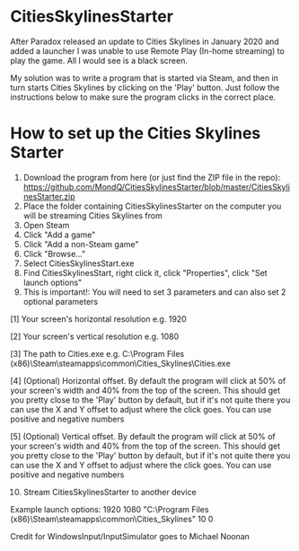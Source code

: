 # CitiesSkylinesStarter

After Paradox released an update to Cities Skylines in January 2020 and added a launcher I was unable to use Remote Play (In-home streaming) to play the game. All I would see is a black screen.

My solution was to write a program that is started via Steam, and then in turn starts Cities Skylines by clicking on the 'Play' button.
Just follow the instructions below to make sure the program clicks in the correct place.

# How to set up the Cities Skylines Starter

1. Download the program from here (or just find the ZIP file in the repo): https://github.com/MondQ/CitiesSkylinesStarter/blob/master/CitiesSkylinesStarter.zip
2. Place the folder containing CitiesSkylinesStarter on the computer you will be streaming Cities Skylines from
3. Open Steam
4. Click "Add a game"
5. Click "Add a non-Steam game"
6. Click "Browse..."
7. Select CitiesSkylinesStart.exe
8. Find CitiesSkylinesStart, right click it, click "Properties", click "Set launch options"
9. This is important!: You will need to set 3 parameters and can also set 2 optional parameters

  [1] Your screen's horizontal resolution e.g. 1920
  
  [2] Your screen's vertical resolution e.g. 1080
  
  [3] The path to Cities.exe e.g. C:\Program Files (x86)\Steam\steamapps\common\Cities_Skylines\Cities.exe
  
  [4] (Optional) Horizontal offset. By default the program will click at 50% of your screen's width and 40% from the top of the screen.   This should get you pretty close to the 'Play' button by default, but if it's not quite there you can use the X and Y offset to adjust    where the click goes. You can use positive and negative numbers
  
  [5] (Optional) Vertical offset. By default the program will click at 50% of your screen's width and 40% from the top of the screen.     This should get you pretty close to the 'Play' button by default, but if it's not quite there you can use the X and Y offset to adjust    where the click goes. You can use positive and negative numbers
  
  10. Stream CitiesSkylinesStarter to another device
  
  Example launch options: 1920 1080 "C:\Program Files (x86)\Steam\steamapps\common\Cities_Skylines" 10 0
  
  
  Credit for WindowsInput/InputSimulator goes to Michael Noonan

